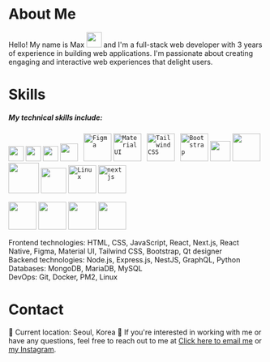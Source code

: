 <h1>About Me</h1>
Hello! My name is Max <img src="https://media0.giphy.com/media/hvRJCLFzcasrR4ia7z/giphy.gif" width="30px"> and I'm a full-stack web developer with 3 years of experience in building web applications. I'm passionate about creating engaging and interactive web experiences that delight users.
<h1>Skills</h1>
<h5>My technical skills include:</h5>
<code><img style="object-fit: cover" src="https://cdn.worldvectorlogo.com/logos/html-1.svg" width="30px"></code>
<code><img style="object-fit: cover" src="https://img2.freepng.fr/20180816/rcw/kisspng-cascading-style-sheets-logo-clip-art-css3-html-5b7617f67bd3d6.3499284915344660385072.jpg" width="30px"></code>
<code><img src="https://w1.pngwing.com/pngs/136/126/png-transparent-javascript-logo-angularjs-nodejs-computer-programming-web-development-computer-software-jquery-yellow.png" width="30px"></code>
<code><img src="https://upload.wikimedia.org/wikipedia/commons/thumb/a/a7/React-icon.svg/2300px-React-icon.svg.png" width="35px"></code>
<code> <img src="https://vectorlogo.zone/logos/figma/figma-ar21.svg" width="55px" alt="Figma"></code>
<code><img src="https://img.shields.io/badge/Material--UI-0081CB?logo=material-ui&logoColor=white" width="55px" alt="Material UI"></code>
<code> <img src="https://vectorlogo.zone/logos/tailwindcss/tailwindcss-ar21.svg" width="55px" alt="Tailwind CSS"></code>
<code> <img src="https://vectorlogo.zone/logos/getbootstrap/getbootstrap-ar21.svg" width="55px" alt="Bootstrap"></code>
<code><img src="https://miro.medium.com/v2/resize:fit:512/1*doAg1_fMQKWFoub-6gwUiQ.png" width="40px"></code>
<code><img src="https://vectorlogo.zone/logos/nodejs/nodejs-ar21.svg" width="55px"></code>
<code><img src="https://dev-to-uploads.s3.amazonaws.com/i/hpg6if7btrwilqkidqbe.png" width="60px"></code>
<code><img src="https://upload.wikimedia.org/wikipedia/commons/4/49/Redux.png" width="50px"></code>
<code><img src="https://vectorlogo.zone/logos/linux/linux-ar21.svg" width="55px" alt="Linux"></code>
<code><img src="https://www.vectorlogo.zone/logos/nextjs/nextjs-ar21.svg" width="55px" alt="nextjs"></code>

  <code><img src="https://vectorlogo.zone/logos/git-scm/git-scm-ar21.svg" width="55px"></code>
  <code><img src="https://vectorlogo.zone/logos/docker/docker-ar21.svg" width="55px"></code>
  <code><img src="https://vectorlogo.zone/logos/pm2io/pm2io-ar21.svg" width="55px"></code>
  <code><img src="https://www.vectorlogo.zone/logos/python/python-ar21.svg" width="55px"></code>

<p> 
Frontend technologies: HTML, CSS, JavaScript, React, Next.js, React Native, Figma, Material UI, Tailwind CSS, Bootstrap, Qt designer <br/>
Backend technologies: Node.js, Express.js, NestJS, GraphQL, Python <br/>
Databases: MongoDB, MariaDB, MySQL <br/>
DevOps: Git, Docker, PM2, Linux
</p>


<h1>Contact</h1>
📍   Current location: Seoul, Korea
📧   If you're interested in working with me or have any questions, feel free to reach out to me at <a href="mailto:yourali97@gmail.com">Click here to email me</a> or <a href="https://www.instagram.com/ali042477/" target="_blank">my Instagram</a>.
